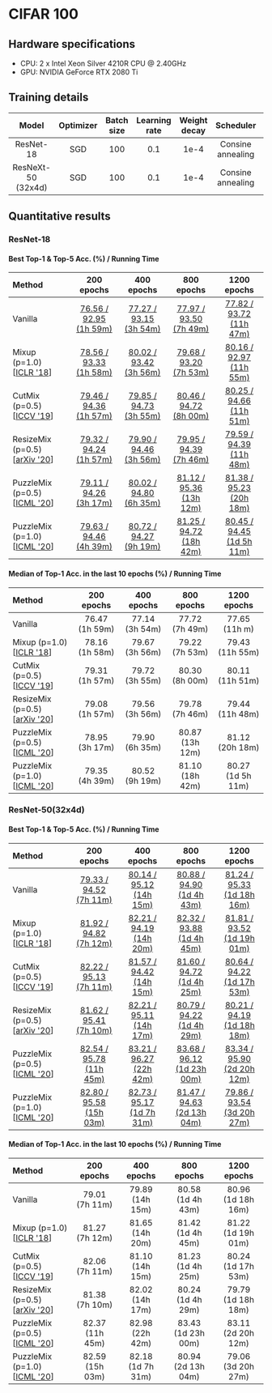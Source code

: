 # CIFAR 100
## Hardware specifications
* CPU: 2 x Intel Xeon Silver 4210R CPU @ 2.40GHz
* GPU: NVIDIA GeForce RTX 2080 Ti

## Training details
Model |  Optimizer | Batch size | Learning<br>rate | Weight<br>decay | Scheduler | Params(M) | #GPUs
:---: | :---: | :---: | :---: | :---: | :---: | :---: | :---:
ResNet-18  | SGD | 100 | 0.1 | 1e-4 | Consine<br>annealing | 11.3 | 1  
ResNeXt-50<br>(32x4d) | SGD | 100 | 0.1 | 1e-4 | Consine<br>annealing | 23.4 | 1

## Quantitative results
### ResNet-18
#### Best Top-1 & Top-5 Acc. (%) / Running Time
Method | 200 epochs | 400 epochs | 800 epochs | 1200 epochs |
:--| :--: | :--: | :--: | :--: |
Vanilla                                                               | [76.56 / 92.95<br>(1h 59m)]() | [77.27 / 93.15<br>(3h 54m)]() | [77.97 / 93.50<br>(7h 49m)]() | [77.82 / 93.72<br>(11h 47m)]() |
Mixup (p=1.0)<br />[[ICLR '18](https://arxiv.org/abs/1710.09412)]     | [78.56 / 93.33<br>(1h 58m)]() | [80.02 / 93.42<br>(3h 56m)]() | [79.68 / 93.20<br>(7h 53m)]() | [80.16 / 92.97<br>(11h 55m)]() |
CutMix (p=0.5)<br />[[ICCV '19](https://arxiv.org/abs/1905.04899)]    | [79.46 / 94.36<br>(1h 57m)]() | [79.85 / 94.73<br>(3h 55m)]() | [80.46 / 94.72<br>(8h 00m)]() | [80.25 / 94.66<br>(11h 51m)]() |
ResizeMix (p=0.5)<br />[[arXiv '20](https://arxiv.org/abs/2012.11101)]| [79.32 / 94.24<br>(1h 57m)]() | [79.90 / 94.46<br>(3h 56m)]() | [79.95 / 94.39<br>(7h 46m)]() | [79.59 / 94.39<br>(11h 48m)]() |
PuzzleMix (p=0.5)<br />[[ICML '20](https://arxiv.org/abs/2009.06962)] | [79.11 / 94.26<br>(3h 17m)]() | [80.02 / 94.80<br>(6h 35m)]() | [81.12 / 95.36<br>(13h 12m)]() | [81.38 / 95.23<br>(20h 18m)]() |
PuzzleMix (p=1.0)<br />[[ICML '20](https://arxiv.org/abs/2009.06962)] | [79.63 / 94.46<br>(4h 39m)]() | [80.72 / 94.27<br>(9h 19m)]() | [81.25 / 94.72<br>(18h 42m)]() | [80.45 / 94.45<br>(1d 5h 11m)]() |

#### Median of Top-1 Acc. in the last 10 epochs (%) / Running Time
Method | 200 epochs | 400 epochs | 800 epochs | 1200 epochs |
:--| :--: | :--: | :--: | :--: |
Vanilla                                                               | 76.47<br>(1h 59m) | 77.14<br>(3h 54m) | 77.72<br>(7h 49m) | 77.65<br>(11h m) |
Mixup (p=1.0)<br />[[ICLR '18](https://arxiv.org/abs/1710.09412)]     | 78.16<br>(1h 58m) | 79.67<br>(3h 56m) | 79.22<br>(7h 53m) | 79.43<br>(11h 55m) |
CutMix (p=0.5)<br />[[ICCV '19](https://arxiv.org/abs/1905.04899)]    | 79.31<br>(1h 57m) | 79.72<br>(3h 55m) | 80.30<br>(8h 00m) | 80.11<br>(11h 51m) |
ResizeMix (p=0.5)<br />[[arXiv '20](https://arxiv.org/abs/2012.11101)]| 79.08<br>(1h 57m) | 79.56<br>(3h 56m) | 79.78<br>(7h 46m) | 79.44<br>(11h 48m) |
PuzzleMix (p=0.5)<br />[[ICML '20](https://arxiv.org/abs/2009.06962)] | 78.95<br>(3h 17m) | 79.90<br>(6h 35m) | 80.87<br>(13h 12m) | 81.12<br>(20h 18m) |
PuzzleMix (p=1.0)<br />[[ICML '20](https://arxiv.org/abs/2009.06962)] | 79.35<br>(4h 39m) | 80.52<br>(9h 19m) | 81.10<br>(18h 42m) | 80.27<br>(1d 5h 11m) |

### ResNet-50(32x4d)
#### Best Top-1 & Top-5 Acc. (%) / Running Time
Method | 200 epochs | 400 epochs | 800 epochs | 1200 epochs |
:--| :--: | :--: | :--: | :--: |
Vanilla                                                                | [79.33 / 94.52<br>(7h 11m)]() | [80.14 / 95.12<br>(14h 15m)]() | [80.88 / 94.90<br>(1d 4h 43m)]() | [81.24 / 95.33<br>(1d 18h 16m)]() |
Mixup (p=1.0)<br />[[ICLR '18](https://arxiv.org/abs/1710.09412)]      | [81.92 / 94.82<br>(7h 12m)]() | [82.21 / 94.19<br>(14h 20m)]() | [82.32 / 93.88<br>(1d 4h 45m)]() | [81.81 / 93.52<br>(1d 19h 01m)]() |
CutMix (p=0.5)<br />[[ICCV '19](https://arxiv.org/abs/1905.04899)]     | [82.22 / 95.13<br>(7h 11m)]() | [81.57 / 94.42<br>(14h 15m)]() | [81.60 / 94.72<br>(1d 4h 25m)]() | [80.64 / 94.22<br>(1d 17h 53m)]() |
ResizeMix (p=0.5)<br />[[arXiv '20](https://arxiv.org/abs/2012.11101)] | [81.62 / 95.41<br>(7h 10m)]() | [82.21 / 95.11<br>(14h 17m)]() | [80.79 / 94.22<br>(1d 4h 29m)]() | [80.21 / 94.19<br>(1d 18h 18m)]() |
PuzzleMix (p=0.5)<br />[[ICML '20](https://arxiv.org/abs/2009.06962)]  | [82.54 / 95.78<br>(11h 45m)]() | [83.21 / 96.27<br>(22h 42m)]() | [83.68 / 96.12<br>(1d 23h 00m)]() | [83.34 / 95.90<br>(2d 20h 12m)]() |
PuzzleMix (p=1.0)<br />[[ICML '20](https://arxiv.org/abs/2009.06962)]  | [82.80 / 95.58<br>(15h 03m)]() | [82.73 / 95.17<br>(1d 7h 31m)]() | [81.47 / 94.63<br>(2d 13h 04m)]() | [79.86 / 93.54<br>(3d 20h 27m)]() |

#### Median of Top-1 Acc. in the last 10 epochs (%) / Running Time
Method | 200 epochs | 400 epochs | 800 epochs | 1200 epochs |
:--| :--: | :--: | :--: | :--: |
Vanilla                                                                | 79.01<br>(7h 11m) | 79.89<br>(14h 15m) | 80.58<br>(1d 4h 43m) | 80.96<br>(1d 18h 16m) |
Mixup (p=1.0)<br />[[ICLR '18](https://arxiv.org/abs/1710.09412)]      | 81.27<br>(7h 12m) | 81.65<br>(14h 20m) | 81.42<br>(1d 4h 45m) | 81.22<br>(1d 19h 01m) |
CutMix (p=0.5)<br />[[ICCV '19](https://arxiv.org/abs/1905.04899)]     | 82.06<br>(7h 11m) | 81.10<br>(14h 15m) | 81.23<br>(1d 4h 25m) | 80.24<br>(1d 17h 53m) |
ResizeMix (p=0.5)<br />[[arXiv '20](https://arxiv.org/abs/2012.11101)] | 81.38<br>(7h 10m) | 82.02<br>(14h 17m) | 80.24<br>(1d 4h 29m) | 79.79<br>(1d 18h 18m) |
PuzzleMix (p=0.5)<br />[[ICML '20](https://arxiv.org/abs/2009.06962)]  | 82.37<br>(11h 45m) | 82.98<br>(22h 42m) | 83.43<br>(1d 23h 00m) | 83.11<br>(2d 20h 12m) |
PuzzleMix (p=1.0)<br />[[ICML '20](https://arxiv.org/abs/2009.06962)]  | 82.59<br>(15h 03m) | 82.18<br>(1d 7h 31m) | 80.94<br>(2d 13h 04m) | 79.06<br>(3d 20h 27m) |
